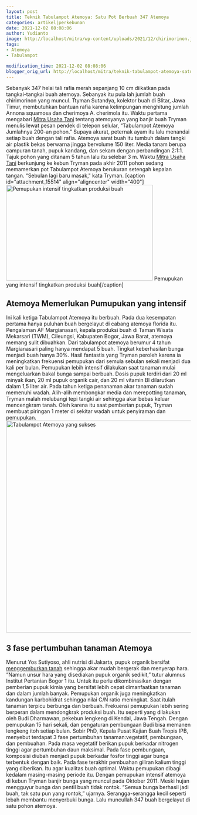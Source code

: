 ```yaml
---
layout: post
title: Teknik Tabulampot Atemoya: Satu Pot Berbuah 347 Atemoya
categories: artikel|perkebunan
date: 2021-12-02 08:08:06
author: Yudianto
image: http://localhost/mitra/wp-content/uploads/2021/12/chirimorinon.jpg
tags:
- Atemoya
- Tabulampot

modification_time: 2021-12-02 08:08:06
blogger_orig_url: http://localhost/mitra/teknik-tabulampot-atemoya-satu-pot.html
---
```


Sebanyak 347 helai tali rafia merah sepanjang 10 cm diikatkan pada tangkai-tangkai buah atemoya. Sebanyak itu pula lah jumlah buah chirimorinon yang muncul.
Ttyman Sutandya, kolektor buah di Blitar, Jawa Timur, membutuhkan bantuan rafia karena kelimpungan menghitung jumlah Annona squamosa dan cherimoya A. cherimola itu. Waktu pertama mengabari <a href="http://127.0.0.1/mitra/">Mitra Usaha Tani</a> tentang atemoyanya yang banjir buah Tryman menulis lewat pesan pendek di telepon selular, “Tabulampot Atemoya Jumlahnya 200-an pohon.” Supaya akurat, peternak ayam itu lalu menandai setiap buah dengan tali rafia.
Atemoya sarat buah itu tumbuh dalam tangki air plastik bekas berwarna jingga bervolume 150 liter. Media tanam berupa campuran tanah, pupuk kandang, dan sekam dengan perbandingan 2:1:1. Tajuk pohon yang ditanam 5 tahun lalu itu selebar 3 m. Waktu <a href="http://127.0.0.1/mitra/">Mitra Usaha Tani</a> berkunjung ke kebun Tryman pada akhir 2011 pohon sedang memamerkan pot Tabulampot Atemoya berukuran setengah kepalan tangan. “Sebulan lagi baru masak," kata Tryman.
[caption id="attachment_15514" align="aligncenter" width="400"]<a href="http://127.0.0.1/mitra/wp-content/uploads/2021/12/buah4.jpg"><img class="wp-image-15514 size-medium" src="http://127.0.0.1/mitra/wp-content/uploads/2021/12/buah4-400x260.jpg" alt="Pemupukan intensif tingkatkan produksi buah" width="400" height="260" /></a> Pemupukan yang intensif tingkatkan produksi buah[/caption]
<h2 id="Memancing">Atemoya Memerlukan Pumupukan yang intensif</h2>
Ini kali ketiga Tabulampot Atemoya itu berbuah. Pada dua kesempatan pertama hanya puluhan buah bergelayut di cabang atemoya florida itu. Pengalaman AF Margianasari, kepala produksi buah di Taman Wisata Mekarsari (TWM), Cileungsi, Kabupaten Bogor, Jawa Barat, atemoya memang sulit dibuahkan. Dari tabulampot atemoya berumur 4 tahun Margianasari paling hanya mendapat 5 buah. Tingkat keberhasilan bunga menjadi buah hanya 30%.
Hasil fantastis yang Tryman peroleh karena ia meningkatkan frekuensi pemupukan dari semula sebulan sekali menjadi dua kali per bulan. Pemupukan lebih intensif dilakukan saat tanaman mulai mengeluarkan bakal bunga sampai berbuah. Dosis pupuk terdiri dari 20 ml minyak ikan, 20 ml pupuk organik cair, dan 20 ml vitamin BI dilarutkan dalam 1,5 liter air.
Pada tahun ketiga penanaman akar tanaman sudah memenuhi wadah. Alih-alih membongkar media dan merepotting tanaman, Tryman malah melubangi tepi tangki air sehingga akar bebas keluar mencengkram tanah. Oleh karena itu saat pemberian pupuk, Tryman membuat piringan 1 meter di sekitar wadah untuk penyiraman dan pemupukan.
<a href="http://127.0.0.1/mitra/wp-content/uploads/2021/12/buah-chirimorinon.jpg"><img class="aligncenter wp-image-15512 size-large" src="http://127.0.0.1/mitra/wp-content/uploads/2021/12/buah-chirimorinon-1024x576.jpg" alt="Tabulampot Atemoya yang sukses" width="1024" height="576" /></a>
<h2 id="Bunga">3 fase pertumbuhan tanaman Atemoya</h2>
Menurut Yos Sutiyoso, ahli nutrisi di Jakarta, pupuk organik bersifat <a href="http://127.0.0.1/mitra/tanah-gembur-effective-microorganism.html">menggemburkan tanah</a> sehingga akar mudah bergerak dan menyerap hara. “Namun unsur hara yang disediakan pupuk organik sedikit,” tutur alumnus Institut Pertanian Bogor 1 itu. Untuk itu perlu dikombinasikan dengan pemberian pupuk kimia yang bersifat lebih cepat dimanfaatkan tanaman dan dalam jumlah banyak.
Pemupukan organik juga meningkatkan kandungan karbohidrat sehingga nilai C/N ratio meningkat. Saat itulah tanaman terpicu berbunga dan berbuah. Frekuensi pemupukan lebih sering berperan dalam mendongkrak produksi buah. Itu seperti yang dilakukan oleh Budi Dharmawan, pekebun lengkeng di Kendal, Jawa Tengah. Dengan pemupukan 15 hari sekali, dan pengaturan pembungaan Budi bisa memanen lengkeng itoh setiap bulan.
Sobir PhD, Kepala Pusat Kajian Buah Tropis IPB, menyebut terdapat 3 fase pertumbuhan tanaman:vegetatif, pembungaan, dan pembuahan. Pada masa vegetatif berikan pupuk berkadar nitrogen tinggi agar pertumbuhan daun maksimal. Pada fase pembungaan, komposisi diubah menjadi pupuk berkadar fosfor tinggi agar bunga terbentuk dengan baik. Pada fase terakhir pembuahan giliran kalium tinggi yang diberikan. Itu agar kualitas buah optimal.
Waktu pemupukan dibagi kedalam masing-masing periode itu. Dengan pemupukan intensif atemoya di kebun Tryman banjir bunga yang muncul pada Oktober 2011. Meski hujan mengguyur bunga dan pentil buah tidak rontok. “Semua bunga berhasil jadi buah, tak satu pun yang rontok,” ujarnya. Serangga-serangga kecil seperti lebah membantu menyerbuki bunga. Lalu muncullah 347 buah bergelayut di satu pohon atemoya.
